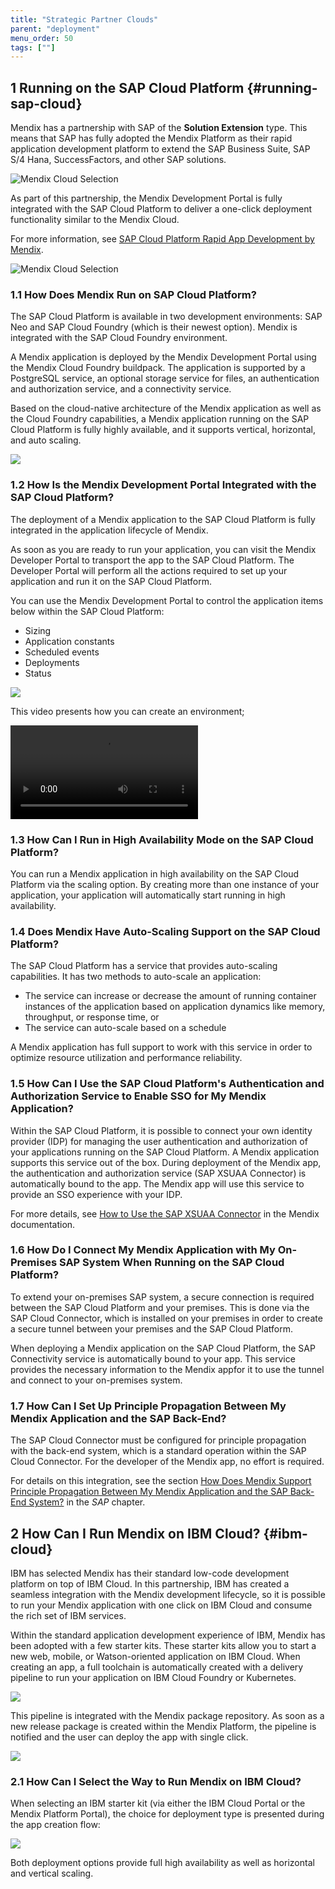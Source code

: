 ```yaml
---
title: "Strategic Partner Clouds"
parent: "deployment"
menu_order: 50
tags: [""]
---
```


## 1 Running on the SAP Cloud Platform {#running-sap-cloud}

Mendix has a partnership with SAP of the **Solution Extension** type. This means that SAP has fully adopted the Mendix Platform as their rapid application development platform to extend the SAP Business Suite, SAP S/4 Hana, SuccessFactors, and other SAP solutions.

![Mendix Cloud Selection](attachments/sapsolutionextention.png)

As part of this partnership, the Mendix Development Portal is fully integrated with the SAP Cloud Platform to deliver a one-click deployment functionality similar to the Mendix Cloud.

For more information, see [SAP Cloud Platform Rapid App Development by Mendix](https://cloudplatform.sap.com/dmp/capabilities/us/product/SAP-Cloud-Platform-Rapid-Application-Development-by-Mendix/b9ec34b2-9343-46a9-9ed4-030997a40eb1).

![Mendix Cloud Selection](attachments/sapradbymendix.png)

### 1.1 How Does Mendix Run on SAP Cloud Platform?

The SAP Cloud Platform is available in two development environments: SAP Neo and SAP Cloud Foundry (which is their newest option). Mendix is integrated with the SAP Cloud Foundry environment.

A Mendix application is deployed by the Mendix Development Portal using the Mendix Cloud Foundry buildpack. The application is supported by a PostgreSQL service, an optional storage service for files, an authentication and authorization service, and a connectivity service.

Based on the cloud-native architecture of the Mendix application as well as the Cloud Foundry capabilities, a Mendix application running on the SAP Cloud Platform is fully highly available, and it supports vertical, horizontal, and auto scaling.

![](attachments/runningonsapcloud.png)

### 1.2 How Is the Mendix Development Portal Integrated with the SAP Cloud Platform?

The deployment of a Mendix application to the SAP Cloud Platform is fully integrated in the application lifecycle of Mendix.

As soon as you are ready to run your application, you can visit the Mendix Developer Portal to transport the app to the SAP Cloud Platform. The Developer Portal will perform all the actions required to set up your application and run it on the SAP Cloud Platform.

You can use the Mendix Development Portal to control the application items below within the SAP Cloud Platform:

* Sizing
* Application constants
* Scheduled events
* Deployments
* Status

![](attachments/sapdevportalintegration.png)

This video presents how you can create an environment;

<video controls src="attachments/CreateAnEnvironment.mp4">VIDEO</video>

### 1.3 How Can I Run in High Availability Mode on the SAP Cloud Platform?

You can run a Mendix application in high availability on the SAP Cloud Platform via the scaling option. By creating more than one instance of your application, your application will automatically start running in high availability.

### 1.4 Does Mendix Have Auto-Scaling Support on the SAP Cloud Platform?

The SAP Cloud Platform has a service that provides auto-scaling capabilities. It has two methods to auto-scale an application:

* The service can increase or decrease the amount of running container instances of the application based on application dynamics like memory, throughput, or response time, or
* The service can auto-scale based on a schedule

A Mendix application has full support to work with this service in order to optimize resource utilization and performance reliability.

### 1.5 How Can I Use the SAP Cloud Platform's Authentication and Authorization Service to Enable SSO for My Mendix Application?

Within the SAP Cloud Platform, it is possible to connect your own identity provider (IDP) for managing the user authentication and authorization of your applications running on the SAP Cloud Platform. A Mendix application supports this service out of the box. During deployment of the Mendix app, the authentication and authorization service (SAP XSUAA Connector) is automatically bound to the app. The Mendix app will use this service to provide an SSO experience with your IDP.

For more details, see [How to Use the SAP XSUAA Connector](https://docs.mendix.com/howto/sap/use-sap-xsuaa-connector) in the Mendix documentation.

### 1.6 How Do I Connect My Mendix Application with My On-Premises SAP System When Running on the SAP Cloud Platform?

To extend your on-premises SAP system, a secure connection is required between the SAP Cloud Platform and your premises. This is done via the SAP Cloud Connector, which is installed on your premises in order to create a secure tunnel between your premises and the SAP Cloud Platform.

When deploying a Mendix application on the SAP Cloud Platform, the SAP Connectivity service is automatically bound to your app. This service provides the necessary information to the Mendix appfor it to use the tunnel and connect to your on-premises system.

### 1.7 How Can I Set Up Principle Propagation Between My Mendix Application and the SAP Back-End?

The SAP Cloud Connector must be configured for principle propagation with the back-end system, which is a standard operation within the SAP Cloud Connector. For the developer of the Mendix app, no effort is required.

For details on this integration, see the section [How Does Mendix Support Principle Propagation Between My Mendix Application and the SAP Back-End System?](../strategic-partners/sap-integration#principle) in the *SAP* chapter.

## 2 How Can I Run Mendix on IBM Cloud? {#ibm-cloud}

IBM has selected Mendix has their standard low-code development platform on top of IBM Cloud. In this partnership, IBM has created a seamless integration with the Mendix development lifecycle, so it is possible to run your Mendix application with one click on IBM Cloud and consume the rich set of IBM services.

Within the standard application development experience of IBM, Mendix has been adopted with a few starter kits. These starter kits allow you to start a new web, mobile, or Watson-oriented application on IBM Cloud. When creating an app, a full toolchain is automatically created with a delivery pipeline to run your application on IBM Cloud Foundry or Kubernetes.

![](attachments/ibm-toolchain.png)

This pipeline is integrated with the Mendix package repository. As soon as a new release package is created within the Mendix Platform, the pipeline is notified and the user can deploy the app with single click.

![](attachments/mx-ibm-portal.png)

### 2.1 How Can I Select the Way to Run Mendix on IBM Cloud?

When selecting an IBM starter kit (via either the IBM Cloud Portal or the Mendix Platform Portal), the choice for deployment type is presented during the app creation flow:

![](attachments/select-ibm-deployment-type.png)

Both deployment options provide full high availability as well as horizontal and vertical scaling.
